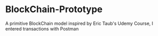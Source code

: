 # BlockChain-Prototype
A primitive BlockChain model  inspired by Eric Taub's Udemy Course,
I entered transactions with Postman
